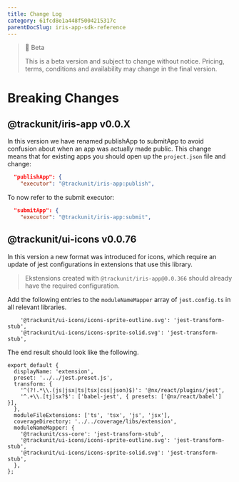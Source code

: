 ```yaml
---
title: Change Log
category: 61fcd8e1a448f5004215317c
parentDocSlug: iris-app-sdk-reference
---
```


> 🚧 Beta
>
> This is a beta version and subject to change without notice. Pricing, terms, conditions and availability may change in the final version.

# Breaking Changes

## @trackunit/iris-app v0.0.X

In this version we have renamed publishApp to submitApp to avoid confusion about when an app was actually made public. This change means that for existing apps you should open up the `project.json` file and change:

```json
  "publishApp": {
    "executor": "@trackunit/iris-app:publish",
```

To now refer to the submit executor:

```json
  "submitApp": {
    "executor": "@trackunit/iris-app:submit",
```

## @trackunit/ui-icons v0.0.76

In this version a new format was introduced for icons, which require an update of jest configurations in extensions that use this library.

> Ekstensions created with `@trackunit/iris-app@0.0.366` should already have the required configuration.

Add the following entries to the `moduleNameMapper` array of `jest.config.ts` in all relevant libraries.

```
    '@trackunit/ui-icons/icons-sprite-outline.svg': 'jest-transform-stub',
    '@trackunit/ui-icons/icons-sprite-solid.svg': 'jest-transform-stub',
```

The end result should look like the following.

```
export default {
  displayName: 'extension',
  preset: '../../jest.preset.js',
  transform: {
    '^(?!.*\\.(js|jsx|ts|tsx|css|json)$)': '@nx/react/plugins/jest',
    '^.+\\.[tj]sx?$': ['babel-jest', { presets: ['@nx/react/babel'] }],
  },
  moduleFileExtensions: ['ts', 'tsx', 'js', 'jsx'],
  coverageDirectory: '../../coverage/libs/extension',
  moduleNameMapper: {
    '@trackunit/css-core': 'jest-transform-stub',
    '@trackunit/ui-icons/icons-sprite-outline.svg': 'jest-transform-stub',
    '@trackunit/ui-icons/icons-sprite-solid.svg': 'jest-transform-stub',
  },
};
```
